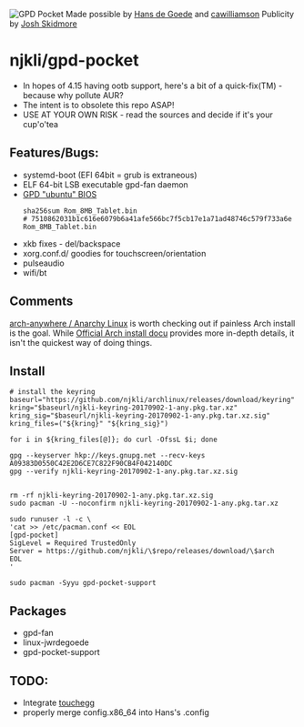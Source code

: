 ![GPD Pocket](https://raw.githubusercontent.com/njkli/gpd-pocket/master/imgs/pocket_arch.png "Yay Gimp!") Made possible by [Hans de Goede](https://github.com/jwrdegoede/linux-sunxi) and [cawilliamson](https://github.com/cawilliamson/ansible-gpdpocket)
Publicity by [Josh Skidmore](https://github.com/joshskidmore)

# njkli/gpd-pocket
* In hopes of 4.15 having ootb support, here's a bit of a quick-fix(TM) - because why pollute AUR?
* The intent is to obsolete this repo ASAP!
* USE AT YOUR OWN RISK - read the sources and decide if it's your cup'o'tea

## Features/Bugs:
* systemd-boot (EFI 64bit = grub is extraneous)
* ELF 64-bit LSB executable gpd-fan daemon
* [GPD "ubuntu" BIOS](http://www.gpd.hk/news.asp?id=1519&selectclassid=002002)
  ```
  sha256sum Rom_8MB_Tablet.bin
  # 7510862031b1c616e6079b6a41afe566bc7f5cb17e1a71ad48746c579f733a6e  Rom_8MB_Tablet.bin
  ```
* xkb fixes - del/backspace
* xorg.conf.d/ goodies for touchscreen/orientation
* pulseaudio
* wifi/bt

## Comments
[arch-anywhere / Anarchy Linux](https://arch-anywhere.org/) is worth checking out if painless Arch install is the goal.
While [Official Arch install docu](https://wiki.archlinux.org/index.php/Installation_guide) provides more in-depth details, it isn't the quickest way of doing things.

## Install
```
# install the keyring
baseurl="https://github.com/njkli/archlinux/releases/download/keyring"
kring="$baseurl/njkli-keyring-20170902-1-any.pkg.tar.xz"
kring_sig="$baseurl/njkli-keyring-20170902-1-any.pkg.tar.xz.sig"
kring_files=("${kring}" "${kring_sig}")

for i in ${kring_files[@]}; do curl -OfssL $i; done

gpg --keyserver hkp://keys.gnupg.net --recv-keys A09383D0550C42E2D6CE7C822F90CB4F042140DC
gpg --verify njkli-keyring-20170902-1-any.pkg.tar.xz.sig


rm -rf njkli-keyring-20170902-1-any.pkg.tar.xz.sig
sudo pacman -U --noconfirm njkli-keyring-20170902-1-any.pkg.tar.xz

sudo runuser -l -c \
'cat >> /etc/pacman.conf << EOL
[gpd-pocket]
SigLevel = Required TrustedOnly
Server = https://github.com/njkli/\$repo/releases/download/\$arch
EOL
'

sudo pacman -Syyu gpd-pocket-support
```

## Packages
* gpd-fan
* linux-jwrdegoede
* gpd-pocket-support

## TODO:
* Integrate [touchegg](https://github.com/JoseExposito/touchegg)
* properly merge config.x86_64 into Hans's .config
